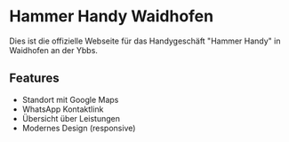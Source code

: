 # Hammer Handy Waidhofen

Dies ist die offizielle Webseite für das Handygeschäft "Hammer Handy" in Waidhofen an der Ybbs.

## Features

- Standort mit Google Maps
- WhatsApp Kontaktlink
- Übersicht über Leistungen
- Modernes Design (responsive)
